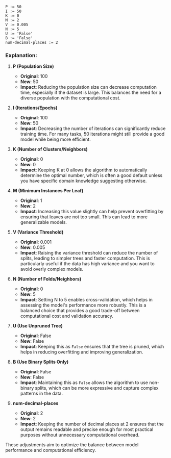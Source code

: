 ```plaintext
P := 50
I := 50
K := 0
M := 2
V := 0.005
N := 5
U := 'False'
B := 'False'
num-decimal-places := 2
```

### Explanation:

1. **P (Population Size)**
   - **Original**: 100
   - **New**: 50
   - **Impact**: Reducing the population size can decrease computation time, especially if the dataset is large. This balances the need for a diverse population with the computational cost.

2. **I (Iterations/Epochs)**
   - **Original**: 100
   - **New**: 50
   - **Impact**: Decreasing the number of iterations can significantly reduce training time. For many tasks, 50 iterations might still provide a good model while being more efficient.

3. **K (Number of Clusters/Neighbors)**
   - **Original**: 0
   - **New**: 0
   - **Impact**: Keeping K at 0 allows the algorithm to automatically determine the optimal number, which is often a good default unless you have specific domain knowledge suggesting otherwise.

4. **M (Minimum Instances Per Leaf)**
   - **Original**: 1
   - **New**: 2
   - **Impact**: Increasing this value slightly can help prevent overfitting by ensuring that leaves are not too small. This can lead to more generalizable models.

5. **V (Variance Threshold)**
   - **Original**: 0.001
   - **New**: 0.005
   - **Impact**: Raising the variance threshold can reduce the number of splits, leading to simpler trees and faster computation. This is particularly useful if the data has high variance and you want to avoid overly complex models.

6. **N (Number of Folds/Neighbors)**
   - **Original**: 0
   - **New**: 5
   - **Impact**: Setting N to 5 enables cross-validation, which helps in assessing the model's performance more robustly. This is a balanced choice that provides a good trade-off between computational cost and validation accuracy.

7. **U (Use Unpruned Tree)**
   - **Original**: False
   - **New**: False
   - **Impact**: Keeping this as `False` ensures that the tree is pruned, which helps in reducing overfitting and improving generalization.

8. **B (Use Binary Splits Only)**
   - **Original**: False
   - **New**: False
   - **Impact**: Maintaining this as `False` allows the algorithm to use non-binary splits, which can be more expressive and capture complex patterns in the data.

9. **num-decimal-places**
   - **Original**: 2
   - **New**: 2
   - **Impact**: Keeping the number of decimal places at 2 ensures that the output remains readable and precise enough for most practical purposes without unnecessary computational overhead.

These adjustments aim to optimize the balance between model performance and computational efficiency.
